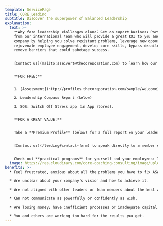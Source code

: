 ```yaml
---
template: ServicePage
title: CORE Leading
subtitle: Discover the superpower of Balanced Leadership
explanation:
  text: >-
    **Why face leadership challenges alone? Get an expert business Partner**
    from our international team who will provide a great ROI to you and your
    company by helping you solve resistant problems, leverage new opportunities,
    rejuvenate employee engagement, develop core skills, bypass derailers, and
    remove barriers that could sabotage success. 


    [Contact us](mailto:sseivert@thecoreporation.com) to learn how our data-driven, agile, holistic *Balancing Act* approach will build a solid, systemic strategy, then remove obstacles to its implementation. Get pragmatic diagnostics and processes that will connect the dots of your company's values, vision, and mission--then integrate your efforts to increase effectiveness and optimize results for your business, teams, and yourself.


    **FOR FREE:**


    1. [Assessment](http://profiles.thecoreporation.com/sample/welcome) of your greatest leadership strength and liability

    2. Leadership Compass Report (below)

    3. SOS: Switch Off Stress app (in App stores).


    **FOR A GREAT VALUE:**


    Take a **Premium Profile** (below) for a full report on your leadership strengths & weaknesses. 


    [Contact us](/leading#contact-form) to speak directly to a member of our Core Business Team. 


    Check out **practical programs** for yourself and your employees: Improve Productivity, reduce Procrastination, eliminate Stress, and build core skills to super-charge their effectiveness and your leadership power.
  image: https://res.cloudinary.com/core-coaching-consulting/image/upload/v1629034127/business_high_5s_u2ze7k.jpg
benefits: >-
  * Feel frustrated, anxious about all the problems you have to fix ASAP.

  * Are unclear about your company's vision and how to achieve it.

  * Are not aligned with other leaders or team members about the best actions to take.

  * Can not communicate as powerfully or confidently as wish.

  * Are losing money; have inefficient processes or inadequate capital.

  * You and others are working too hard for the results you get.
---
```

